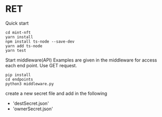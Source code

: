 # RET

Quick start

```
cd mint-nft
yarn install
npm install ts-node --save-dev
yarn add ts-node
yarn test
```

Start middleware(API)
Examples are given in the middleware for access each end point. Use GET request.
```
pip install
cd endpoints
python3 middleware.py
```

create a new secret file and add in the following
- 'destSecret.json'
- 'ownerSecret.json'
